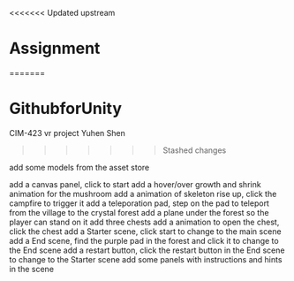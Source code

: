 <<<<<<< Updated upstream
# Assignment
=======
# GithubforUnity
CIM-423 vr project
Yuhen Shen
>>>>>>> Stashed changes

add some models from the asset store

add a canvas panel, click to start
add a hover/over growth and shrink animation for the mushroom
add a animation of skeleton rise up, click the campfire to trigger it
add a teleporation pad, step on the pad to teleport from the village to the crystal forest
add a plane under the forest so the player can stand on it
add three chests
add a animation to open the chest, click the chest
add a Starter scene, click start to change to the main scene
add a End scene, find the purple pad in the forest and click it to change to the End scene
add a restart button, click the restart button in the End scene to change to the Starter scene
add some panels with instructions and hints in the scene
